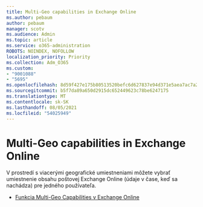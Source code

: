 ```yaml
---
title: Multi-Geo capabilities in Exchange Online
ms.author: pebaum
author: pebaum
manager: scotv
ms.audience: Admin
ms.topic: article
ms.service: o365-administration
ROBOTS: NOINDEX, NOFOLLOW
localization_priority: Priority
ms.collection: Adm_O365
ms.custom:
- "9001088"
- "5695"
ms.openlocfilehash: 8d59f427e175b80513520befc6d627837e94d371e5aea7ac7a2ffb19645ce479
ms.sourcegitcommit: b5f7da89a650d2915dc652449623c78be6247175
ms.translationtype: MT
ms.contentlocale: sk-SK
ms.lasthandoff: 08/05/2021
ms.locfileid: "54025949"
---
```

# <a name="multi-geo-capabilities-in-exchange-online"></a>Multi-Geo capabilities in Exchange Online

V prostredí s viacerými geografické umiestneniami môžete vybrať umiestnenie obsahu poštovej Exchange Online (údaje v čase, keď sa nachádza) pre jedného používateľa.
- [Funkcia Multi-Geo Capabilities v Exchange Online](https://docs.microsoft.com/office365/enterprise/multi-geo-capabilities-in-exchange-online)
